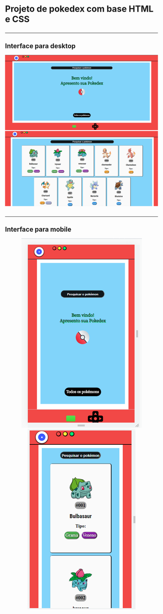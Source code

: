 # Projeto de pokedex com base HTML e CSS <br> <hr>
## Interface para desktop
<div align="center">
    <img src="/assets/readme/index_pc.png">
    <img src="/assets/readme/all_pc.png">
</div>
<br> <hr>

## Interface para mobile
<div align="center">
    <img src="/assets/readme/index_cell.png">
    <img src="/assets/readme/all_cell.png">
</div>
